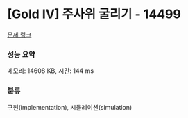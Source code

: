 # [Gold IV] 주사위 굴리기 - 14499 

[문제 링크](https://www.acmicpc.net/problem/14499) 

### 성능 요약

메모리: 14608 KB, 시간: 144 ms

### 분류

구현(implementation), 시뮬레이션(simulation)

